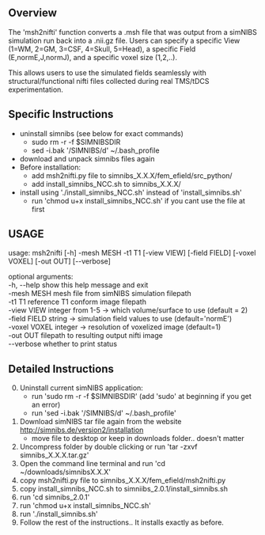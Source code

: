 
Overview
---------
The 'msh2nifti' function converts a .msh file that was output from a simNIBS
simulation run back into a .nii.gz file. Users can specify a specific View 
(1=WM, 2=GM, 3=CSF, 4=Skull, 5=Head), a specific Field (E,normE,J,normJ),
and a specific voxel size (1,2,..).

This allows users to use the simulated fields seamlessly with structural/functional
nifti files collected during real TMS/tDCS experimentation.


Specific Instructions
----------------------
- uninstall simnibs (see below for exact commands)
  - sudo rm -r -f $SIMNIBSDIR
  - sed -i.bak '/SIMNIBS/d' ~/.bash_profile
- download and unpack simnibs files again
- Before installation:
  - add msh2nifti.py file to simnibs_X.X.X/fem_efield/src_python/
  - add install_simnibs_NCC.sh to simnibs_X.X.X/
- install using './install_simnibs_NCC.sh' instead of 'install_simnibs.sh'
  - run 'chmod u+x install_simnibs_NCC.sh' if you cant use the file at first


USAGE
-----
usage: msh2nifti [-h] -mesh MESH -t1 T1 [-view VIEW] [-field FIELD]
                 [-voxel VOXEL] [-out OUT] [--verbose]

optional arguments:<br>
  -h, --help    show this help message and exit<br>
  -mesh MESH    mesh file from simNIBS simulation filepath<br>
  -t1 T1        reference T1 conform image filepath<br>
  -view VIEW    integer from 1-5 -> which volume/surface to use (default = 2)<br>
  -field FIELD  string -> simulation field values to use (default='normE')<br>
  -voxel VOXEL  integer -> resolution of voxelized image (default=1)<br>
  -out OUT      filepath to resulting output nifti image<br>
  --verbose     whether to print status<br>




Detailed Instructions
---------------------
0. Uninstall current simNIBS application:
	- run 'sudo rm -r -f $SIMNIBSDIR' (add 'sudo' at beginning if you get an error)
	- run 'sed -i.bak '/SIMNIBS/d' ~/.bash_profile'
1. Download simNIBS tar file again from the website http://simnibs.de/version2/installation
	- move file to desktop or keep in downloads folder.. doesn't matter
2. Uncompress folder by double clicking or run 'tar -zxvf simnibs_X.X.X.tar.gz'
3. Open the command line terminal and run 'cd ~/downloads/simnibsX.X.X'
4. copy msh2nifti.py file to simnibs_X.X.X/fem_efield/msh2nifti.py
5. copy install_simnibs_NCC.sh to simniibs_2.0.1/install_simnibs.sh
6. run 'cd simnibs_2.0.1'
7. run 'chmod u+x install_simnibs_NCC.sh'
8. run './install_simnibs.sh'
9. Follow the rest of the instructions.. It installs exactly as before.

